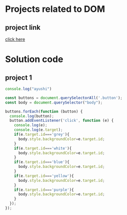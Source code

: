# Projects related to DOM

## project link
[click here](https://stackblitz.com/edit/dom-project-chaiaurcode?file=index.html)

# Solution code

## project 1

```javascript
console.log("ayushi")

const buttons = document.querySelectorAll('.button');
const body = document.querySelector("body");

buttons.forEach(function (button) {
  console.log(button);
  button.addEventListener('click', function (e) {
    console.log(e);
    console.log(e.target);
    if(e.target.id==='grey'){
      body.style.backgroundColor=e.target.id;
    }
    if(e.target.id==='white'){
      body.style.backgroundColor=e.target.id;
    }
    if(e.target.id==='blue'){
      body.style.backgroundColor=e.target.id;
    }
    if(e.target.id==='yellow'){
      body.style.backgroundColor=e.target.id;
    }
    if(e.target.id==='purple'){
      body.style.backgroundColor=e.target.id;
    }
  });
});

```